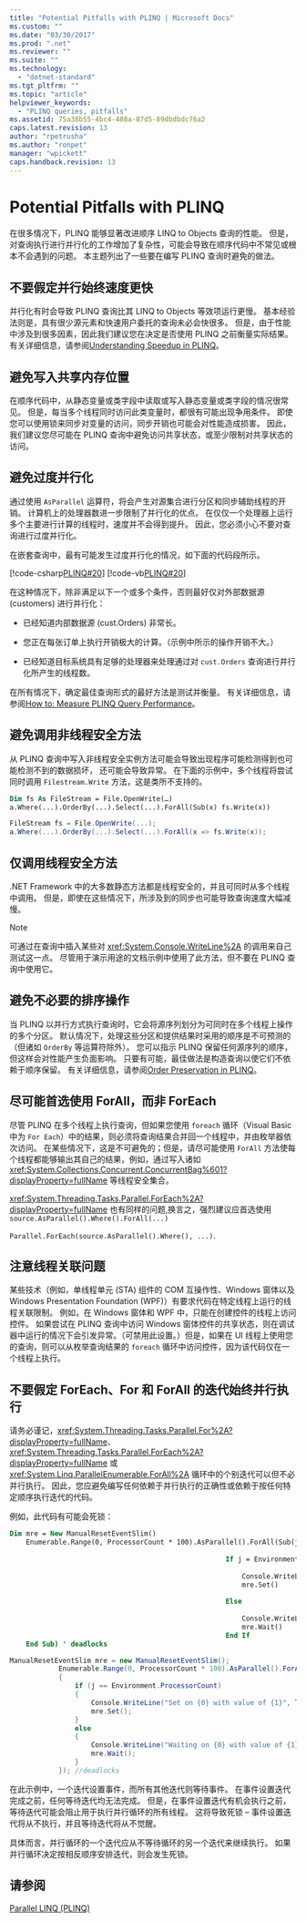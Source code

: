 ```yaml
---
title: "Potential Pitfalls with PLINQ | Microsoft Docs"
ms.custom: ""
ms.date: "03/30/2017"
ms.prod: ".net"
ms.reviewer: ""
ms.suite: ""
ms.technology: 
  - "dotnet-standard"
ms.tgt_pltfrm: ""
ms.topic: "article"
helpviewer_keywords: 
  - "PLINQ queries, pitfalls"
ms.assetid: 75a38b55-4bc4-488a-87d5-89dbdbdc76a2
caps.latest.revision: 13
author: "rpetrusha"
ms.author: "ronpet"
manager: "wpickett"
caps.handback.revision: 13
---
```

# Potential Pitfalls with PLINQ
在很多情况下，PLINQ 能够显著改进顺序 LINQ to Objects 查询的性能。  但是，对查询执行进行并行化的工作增加了复杂性，可能会导致在顺序代码中不常见或根本不会遇到的问题。  本主题列出了一些要在编写 PLINQ 查询时避免的做法。  
  
## 不要假定并行始终速度更快  
 并行化有时会导致 PLINQ 查询比其 LINQ to Objects 等效项运行更慢。  基本经验法则是，具有很少源元素和快速用户委托的查询未必会快很多。  但是，由于性能中涉及到很多因素，因此我们建议您在决定是否使用 PLINQ 之前衡量实际结果。  有关详细信息，请参阅[Understanding Speedup in PLINQ](../../../docs/standard/parallel-programming/understanding-speedup-in-plinq.md)。  
  
## 避免写入共享内存位置  
 在顺序代码中，从静态变量或类字段中读取或写入静态变量或类字段的情况很常见。  但是，每当多个线程同时访问此类变量时，都很有可能出现争用条件。  即使您可以使用锁来同步对变量的访问，同步开销也可能会对性能造成损害。  因此，我们建议您尽可能在 PLINQ 查询中避免访问共享状态，或至少限制对共享状态的访问。  
  
## 避免过度并行化  
 通过使用 `AsParallel` 运算符，将会产生对源集合进行分区和同步辅助线程的开销。  计算机上的处理器数进一步限制了并行化的优点。  在仅仅一个处理器上运行多个主要进行计算的线程时，速度并不会得到提升。  因此，您必须小心不要对查询进行过度并行化。  
  
 在嵌套查询中，最有可能发生过度并行化的情况，如下面的代码段所示。  
  
 [!code-csharp[PLINQ#20](../../../samples/snippets/csharp/VS_Snippets_Misc/plinq/cs/plinqsamples.cs#20)]
 [!code-vb[PLINQ#20](../../../samples/snippets/visualbasic/VS_Snippets_Misc/plinq/vb/plinq2_vb.vb#20)]  
  
 在这种情况下，除非满足以下一个或多个条件，否则最好仅对外部数据源 \(customers\) 进行并行化：  
  
-   已经知道内部数据源 \(cust.Orders\) 非常长。  
  
-   您正在每张订单上执行开销极大的计算。（示例中所示的操作开销不大。）  
  
-   已经知道目标系统具有足够的处理器来处理通过对 `cust.Orders` 查询进行并行化所产生的线程数。  
  
 在所有情况下，确定最佳查询形式的最好方法是测试并衡量。  有关详细信息，请参阅[How to: Measure PLINQ Query Performance](../../../docs/standard/parallel-programming/how-to-measure-plinq-query-performance.md)。  
  
## 避免调用非线程安全方法  
 从 PLINQ 查询中写入非线程安全实例方法可能会导致出现程序可能检测得到也可能检测不到的数据损坏，  还可能会导致异常。  在下面的示例中，多个线程将尝试同时调用 `Filestream.Write` 方法，这是类所不支持的。  
  
```vb  
Dim fs As FileStream = File.OpenWrite(…)  
a.Where(...).OrderBy(...).Select(...).ForAll(Sub(x) fs.Write(x))  
```  
  
```csharp  
FileStream fs = File.OpenWrite(...);  
a.Where(...).OrderBy(...).Select(...).ForAll(x => fs.Write(x));  
```  
  
## 仅调用线程安全方法  
 .NET Framework 中的大多数静态方法都是线程安全的，并且可同时从多个线程中调用。  但是，即使在这些情况下，所涉及到的同步也可能导致查询速度大幅减慢。  
  
> [!NOTE]
>  可通过在查询中插入某些对 <xref:System.Console.WriteLine%2A> 的调用来自己测试这一点。  尽管用于演示用途的文档示例中使用了此方法，但不要在 PLINQ 查询中使用它。  
  
## 避免不必要的排序操作  
 当 PLINQ 以并行方式执行查询时，它会将源序列划分为可同时在多个线程上操作的多个分区。  默认情况下，处理这些分区和提供结果时采用的顺序是不可预测的（但诸如 `OrderBy` 等运算符除外）。  您可以指示 PLINQ 保留任何源序列的顺序，但这样会对性能产生负面影响。  只要有可能，最佳做法是构造查询以使它们不依赖于顺序保留。  有关详细信息，请参阅[Order Preservation in PLINQ](../../../docs/standard/parallel-programming/order-preservation-in-plinq.md)。  
  
## 尽可能首选使用 ForAll，而非 ForEach  
 尽管 PLINQ 在多个线程上执行查询，但如果您使用 `foreach` 循环（Visual Basic 中为 `For Each`）中的结果，则必须将查询结果合并回一个线程中，并由枚举器依次访问。  在某些情况下，这是不可避免的；但是，请尽可能使用 `ForAll` 方法使每个线程都能够输出其自己的结果，例如，通过写入诸如 <xref:System.Collections.Concurrent.ConcurrentBag%601?displayProperty=fullName> 等线程安全集合。  
  
 <xref:System.Threading.Tasks.Parallel.ForEach%2A?displayProperty=fullName> 也有同样的问题,换言之，强烈建议应首选使用 `source.AsParallel().Where().ForAll(...)`  
  
 `Parallel.ForEach(source.AsParallel().Where(), ...)`.  
  
## 注意线程关联问题  
 某些技术（例如，单线程单元 \(STA\) 组件的 COM 互操作性、Windows 窗体以及 Windows Presentation Foundation \(WPF\)）有要求代码在特定线程上运行的线程关联限制。  例如，在 Windows 窗体和 WPF 中，只能在创建控件的线程上访问控件。  如果尝试在 PLINQ 查询中访问 Windows 窗体控件的共享状态，则在调试器中运行的情况下会引发异常。（可禁用此设置。）但是，如果在 UI 线程上使用您的查询，则可以从枚举查询结果的 `foreach` 循环中访问控件，因为该代码仅在一个线程上执行。  
  
## 不要假定 ForEach、For 和 ForAll 的迭代始终并行执行  
 请务必谨记，<xref:System.Threading.Tasks.Parallel.For%2A?displayProperty=fullName>、<xref:System.Threading.Tasks.Parallel.ForEach%2A?displayProperty=fullName> 或 <xref:System.Linq.ParallelEnumerable.ForAll%2A> 循环中的个别迭代可以但不必并行执行。  因此，您应避免编写任何依赖于并行执行的正确性或依赖于按任何特定顺序执行迭代的代码。  
  
 例如，此代码有可能会死锁：  
  
```vb  
Dim mre = New ManualResetEventSlim()  
    Enumerable.Range(0, ProcessorCount * 100).AsParallel().ForAll(Sub(j)   
  
                                                     If j = Environment.ProcessorCount Then  
  
                                                         Console.WriteLine("Set on {0} with value of {1}", Thread.CurrentThread.ManagedThreadId, j)  
                                                         mre.Set()  
  
                                                     Else  
  
                                                         Console.WriteLine("Waiting on {0} with value of {1}", Thread.CurrentThread.ManagedThreadId, j)  
                                                         mre.Wait()  
                                                     End If  
    End Sub) ' deadlocks  
```  
  
```csharp  
ManualResetEventSlim mre = new ManualResetEventSlim();  
            Enumerable.Range(0, ProcessorCount * 100).AsParallel().ForAll((j) =>  
            {  
                if (j == Environment.ProcessorCount)  
                {  
                    Console.WriteLine("Set on {0} with value of {1}", Thread.CurrentThread.ManagedThreadId, j);  
                    mre.Set();  
                }  
                else  
                {  
                    Console.WriteLine("Waiting on {0} with value of {1}", Thread.CurrentThread.ManagedThreadId, j);  
                    mre.Wait();  
                }  
            }); //deadlocks  
```  
  
 在此示例中，一个迭代设置事件，而所有其他迭代则等待事件。  在事件设置迭代完成之前，任何等待迭代均无法完成。  但是，在事件设置迭代有机会执行之前，等待迭代可能会阻止用于执行并行循环的所有线程。  这将导致死锁 – 事件设置迭代将从不执行，并且等待迭代将从不觉醒。  
  
 具体而言，并行循环的一个迭代应从不等待循环的另一个迭代来继续执行。  如果并行循环决定按相反顺序安排迭代，则会发生死锁。  
  
## 请参阅  
 [Parallel LINQ \(PLINQ\)](../../../docs/standard/parallel-programming/parallel-linq-plinq.md)